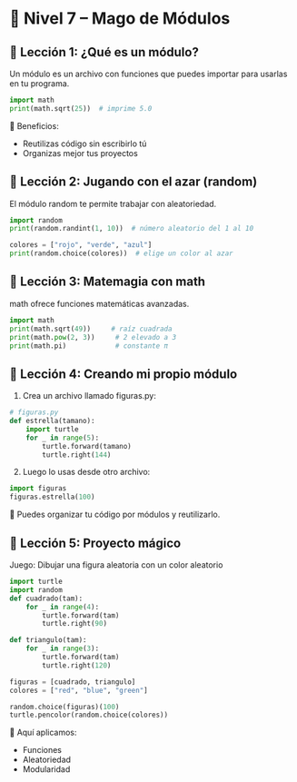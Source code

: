 # 🧙 Nivel 7 – Mago de Módulos

## 🧱 Lección 1: ¿Qué es un módulo?
Un módulo es un archivo con funciones que puedes importar para usarlas en tu programa.

```python
import math
print(math.sqrt(25))  # imprime 5.0
```

🧠 Beneficios:
- Reutilizas código sin escribirlo tú
- Organizas mejor tus proyectos

## 🎲 Lección 2: Jugando con el azar (random)
El módulo random te permite trabajar con aleatoriedad.

```python
import random
print(random.randint(1, 10))  # número aleatorio del 1 al 10

colores = ["rojo", "verde", "azul"]
print(random.choice(colores))  # elige un color al azar
```

## 📐 Lección 3: Matemagia con math
math ofrece funciones matemáticas avanzadas.

```python
import math
print(math.sqrt(49))     # raíz cuadrada
print(math.pow(2, 3))     # 2 elevado a 3
print(math.pi)            # constante π
```

## 🧩 Lección 4: Creando mi propio módulo
1.	Crea un archivo llamado figuras.py:

```python
# figuras.py
def estrella(tamano):
    import turtle
    for _ in range(5):
        turtle.forward(tamano)
        turtle.right(144)
```

2.	Luego lo usas desde otro archivo:

```python
import figuras
figuras.estrella(100)
```

🧠 Puedes organizar tu código por módulos y reutilizarlo.

## 🧪 Lección 5: Proyecto mágico
Juego: Dibujar una figura aleatoria con un color aleatorio

```python
import turtle
import random
def cuadrado(tam):
    for _ in range(4):
        turtle.forward(tam)
        turtle.right(90)

def triangulo(tam):
    for _ in range(3):
        turtle.forward(tam)
        turtle.right(120)

figuras = [cuadrado, triangulo]
colores = ["red", "blue", "green"]

random.choice(figuras)(100)
turtle.pencolor(random.choice(colores))
```

🧠 Aquí aplicamos:
- Funciones
- Aleatoriedad
- Modularidad
